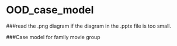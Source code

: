 # OOD_case_model
###read the .png diagram if the diagram in the .pptx file is too small.

###Case model for family movie group
